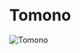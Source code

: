# Tomono

![Tomono](https://static.wikia.nocookie.net/chainsaw-man/images/0/0b/Tomono.png/revision/latest?cb=20200508094557)

